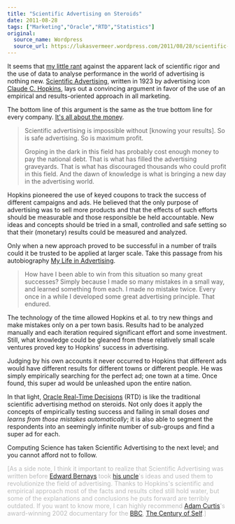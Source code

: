 ```yaml
---
title: "Scientific Advertising on Steroids"
date: 2011-08-28
tags: ["Marketing","Oracle","RTD","Statistics"]
original:
  source_name: Wordpress
  source_url: https://lukasvermeer.wordpress.com/2011/08/28/scientific-advertising-on-steroids/
---
```


It seems that [my little rant](http://lukasvermeer.wordpress.com/2011/07/10/come-on-learn/) against the apparent lack of scientific rigor and the use of data to analyse performance in the world of advertising is nothing new. [Scientific Advertising](http://en.wikipedia.org/wiki/Scientific_Advertising), written in 1923 by advertising icon [Claude C. Hopkins](http://en.wikipedia.org/wiki/Claude_C._Hopkins), lays out a convincing argument in favor of the use of an empirical and results-oriented approach in all marketing.

The bottom line of this argument is the same as the true bottom line for every company. [It's all about the money](http://www.youtube.com/watch?v=PUYdi43qXHc).

> Scientific advertising is impossible without [knowing your results]. So is safe advertising. So is maximum profit.> 
> 
> Groping in the dark in this field has probably cost enough money to pay the national debt. That is what has filled the advertising graveyards. That is what has discouraged thousands who could profit in this field. And the dawn of knowledge is what is bringing a new day in the advertising world.

Hopkins pioneered the use of keyed coupons to track the success of different campaigns and ads. He believed that the only purpose of advertising was to sell more products and that the effects of such efforts should be measurable and those responsible be held accountable. New ideas and concepts should be tried in a small, controlled and safe setting so that their (monetary) results could be measured and analyzed.

Only when a new approach proved to be successful in a number of trails could it be trusted to be applied at larger scale. Take this passage from his autobiography [My Life in Advertising](http://www.amazon.com/Life-Advertising-Scientific-Classics-Library/dp/0844231010).

> How have I been able to win from this situation so many great successes? Simply because I made so many mistakes in a small way, and learned something from each. I made no mistake twice. Every once in a while I developed some great advertising principle. That endured.

The technology of the time allowed Hopkins et al. to try new things and make mistakes only on a per town basis. Results had to be analyzed manually and each iteration required significant effort and some investment. Still, what knowledge could be gleaned from these relatively small scale ventures proved key to Hopkins' success in advertising.

Judging by his own accounts it never occurred to Hopkins that different ads would have different results for different towns or different people. He was simply empirically searching for the perfect ad; one town at a time. Once found, this super ad would be unleashed upon the entire nation.

In that light, [Oracle Real-Time Decisions](http://www.oracle.com/technetwork/middleware/real-time-decisions/overview/index.html) (RTD) is like the traditional scientific advertising method on steroids. Not only does it apply the concepts of empirically testing success and failing in small doses _and learns from those mistakes automatically_; it is also able to segment the respondents into an seemingly infinite number of sub-groups and find a super ad for each.

Computing Science has taken Scientific Advertising to the next level; and you cannot afford not to follow.

<span style="color:#bbbbbb;">[As a side note, I think it important to realize that Scientific Advertising was written before [Edward Bernays](http://en.wikipedia.org/wiki/Edward_Bernays) took [his uncle](http://en.wikipedia.org/wiki/Sigmund_Freud)'s ideas and used them to revolutionize the field of advertising. Thanks to Hopkins's scientific and empirical approach most of the facts and results cited still hold water, but some of the explanations and conclusions he puts forward are terribly outdated. If you want to know more, I can highly recommend [Adam Curtis](http://en.wikipedia.org/wiki/Adam_Curtis "Adam Curtis")'s award-winning 2002 documentary for the [BBC](http://en.wikipedia.org/wiki/BBC "BBC"), [The Century of Self](http://www.imdb.com/title/tt0432232/).]</span>
